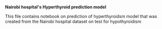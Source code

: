 **Nairobi hospital's Hyperthyroid prediction model**

This file contains notebook on prediction of hyperthyroidsm model that was created from the Nairobi hospital dataset on  test for hypothyroidism
